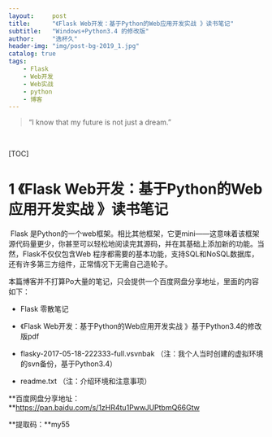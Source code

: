```yaml
---
layout:     post
title:      "《Flask Web开发：基于Python的Web应用开发实战 》读书笔记"
subtitle:   "Windows+Python3.4 的修改版"
author:     "逸杯久"
header-img: "img/post-bg-2019_1.jpg"
catalog: true
tags:
    - Flask
    - Web开发
    - Web实战
    - python
    - 博客
---
```


> “I know that my future is not just a dream.”


​    

[TOC]

# 1 《Flask Web开发：基于Python的Web应用开发实战 》读书笔记

​	Flask 是Python的一个web框架。相比其他框架，它更mini——这意味着该框架源代码量更少，你甚至可以轻松地阅读完其源码，并在其基础上添加新的功能。当然，Flask不仅仅包含Web 程序都需要的基本功能，支持SQL和NoSQL数据库，还有许多第三方组件，正常情况下无需自己造轮子。

​	本篇博客并不打算Po大量的笔记，只会提供一个百度网盘分享地址，里面的内容如下：

- Flask 零散笔记

- 《Flask Web开发：基于Python的Web应用开发实战 》基于Python3.4的修改版pdf

- flasky-2017-05-18-222333-full.vsvnbak （注：我个人当时创建的虚拟环境的svn备份，基于Python3.4）

- readme.txt （注：介绍环境和注意事项）

  

**百度网盘分享地址：**https://pan.baidu.com/s/1zHR4tu1PwwJUPtbmQ66Gtw

**提取码：**my55










~~~~~~~~~~

~~~~~~~~~~